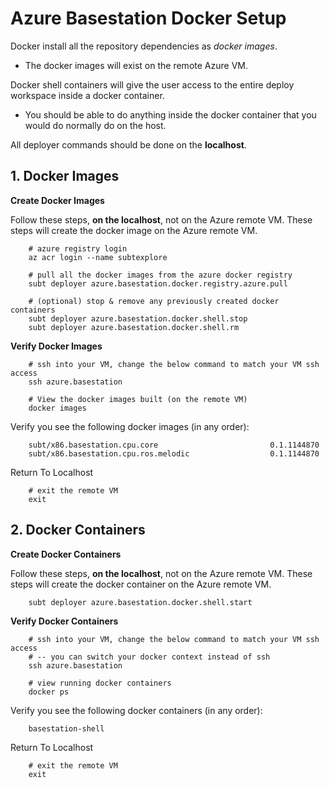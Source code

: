 # Azure Basestation Docker Setup

Docker install all the repository dependencies as *docker images*.

- The docker images will exist on the remote Azure VM.

Docker shell containers will give the user access to the entire deploy workspace inside a docker container.

- You should be able to do anything inside the docker container that you would do normally do on the host.

All deployer commands should be done on the **localhost**.

## 1. Docker Images

**Create Docker Images**

Follow these steps, **on the localhost**, not on the Azure remote VM. These steps will create the docker image on the Azure remote VM.

        # azure registry login
        az acr login --name subtexplore

        # pull all the docker images from the azure docker registry
        subt deployer azure.basestation.docker.registry.azure.pull

        # (optional) stop & remove any previously created docker containers
        subt deployer azure.basestation.docker.shell.stop
        subt deployer azure.basestation.docker.shell.rm

**Verify Docker Images**

        # ssh into your VM, change the below command to match your VM ssh access
        ssh azure.basestation

        # View the docker images built (on the remote VM)
        docker images

Verify you see the following docker images (in any order):

        subt/x86.basestation.cpu.core                         0.1.1144870
        subt/x86.basestation.cpu.ros.melodic                  0.1.1144870

Return To Localhost

        # exit the remote VM
        exit

## 2. Docker Containers

**Create Docker Containers**

Follow these steps, **on the localhost**, not on the Azure remote VM. These steps will create the docker container on the Azure remote VM.

        subt deployer azure.basestation.docker.shell.start

**Verify Docker Containers**

        # ssh into your VM, change the below command to match your VM ssh access
        # -- you can switch your docker context instead of ssh
        ssh azure.basestation

        # view running docker containers
        docker ps

Verify you see the following docker containers (in any order):

        basestation-shell

Return To Localhost

        # exit the remote VM
        exit
